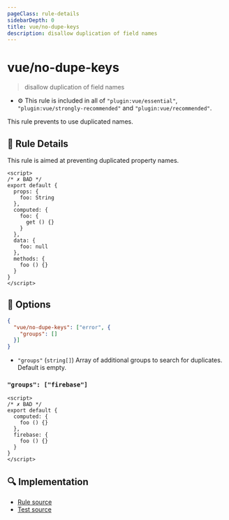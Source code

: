 ```yaml
---
pageClass: rule-details
sidebarDepth: 0
title: vue/no-dupe-keys
description: disallow duplication of field names
---
```

# vue/no-dupe-keys
> disallow duplication of field names

- :gear: This rule is included in all of `"plugin:vue/essential"`, `"plugin:vue/strongly-recommended"` and `"plugin:vue/recommended"`.

This rule prevents to use duplicated names.

## :book: Rule Details

This rule is aimed at preventing duplicated property names.

<eslint-code-block :rules="{'vue/no-dupe-keys': ['error']}">

```vue
<script>
/* ✗ BAD */
export default {
  props: {
    foo: String
  },
  computed: {
    foo: {
      get () {}
    }
  },
  data: {
    foo: null
  },
  methods: {
    foo () {}
  }
}
</script>
```

</eslint-code-block>

## :wrench: Options

```json
{
  "vue/no-dupe-keys": ["error", {
    "groups": []
  }]
}
```

- `"groups"` (`string[]`) Array of additional groups to search for duplicates. Default is empty.

### `"groups": ["firebase"]`

<eslint-code-block :rules="{'vue/no-dupe-keys': ['error', {groups: ['firebase']}]}">

```vue
<script>
/* ✗ BAD */
export default {
  computed: {
    foo () {}
  },
  firebase: {
    foo () {}
  }
}
</script>
```

</eslint-code-block>

## :mag: Implementation

- [Rule source](https://github.com/vuejs/eslint-plugin-vue/blob/master/lib/rules/no-dupe-keys.js)
- [Test source](https://github.com/vuejs/eslint-plugin-vue/blob/master/tests/lib/rules/no-dupe-keys.js)

